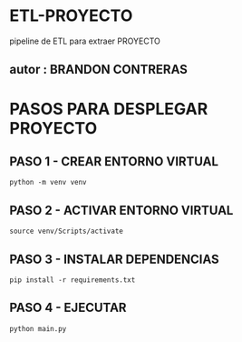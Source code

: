 # ETL-PROYECTO
pipeline de ETL para extraer PROYECTO
## autor : BRANDON CONTRERAS
# PASOS PARA DESPLEGAR PROYECTO
## PASO 1 - CREAR ENTORNO VIRTUAL

```
python -m venv venv
```

## PASO 2 - ACTIVAR ENTORNO VIRTUAL

```
source venv/Scripts/activate
```

## PASO 3 - INSTALAR DEPENDENCIAS

```
pip install -r requirements.txt
```

## PASO 4 - EJECUTAR

```
python main.py
```